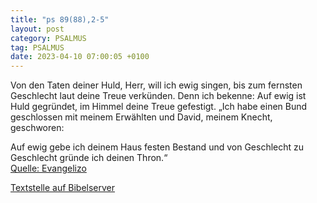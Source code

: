 ```yaml
---
title: "ps 89(88),2-5"
layout: post
category: PSALMUS
tag: PSALMUS
date: 2023-04-10 07:00:05 +0100
---
```

Von den Taten deiner Huld, Herr, will ich ewig singen,
bis zum fernsten Geschlecht laut deine Treue verkünden.
Denn ich bekenne: Auf ewig ist Huld gegründet, im Himmel deine Treue gefestigt. 
„Ich habe einen Bund geschlossen mit meinem Erwählten und David, meinem Knecht, geschworen:

Auf ewig gebe ich deinem Haus festen Bestand und von Geschlecht zu Geschlecht gründe ich deinen Thron.<!--more-->“<br>
[Quelle: Evangelizo](https://evangeliumtagfuertag.org/DE/gospel)

[Textstelle auf Bibelserver](https://www.bibleserver.com/EU/ps89(88),2-5)

